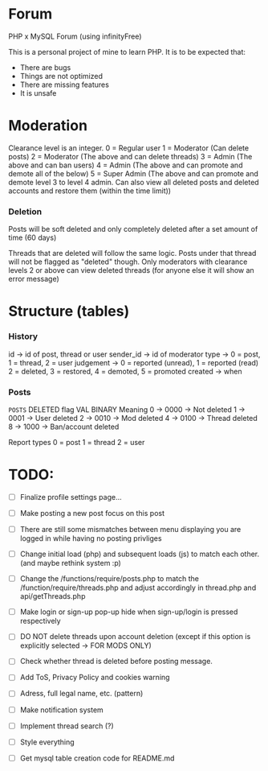 # Forum

PHP x MySQL Forum (using infinityFree)

This is a personal project of mine to learn PHP. It is to be expected that:

- There are bugs
- Things are not optimized
- There are missing features
- It is unsafe

# Moderation

Clearance level is an integer.
0 = Regular user
1 = Moderator (Can delete posts)
2 = Moderator (The above and can delete threads)
3 = Admin (The above and can ban users)
4 = Admin (The above and can promote and demote all of the below)
5 = Super Admin (The above and can promote and demote level 3 to level 4 admin. Can also view all deleted posts and deleted accounts and restore them (within the time limit))

### Deletion

Posts will be soft deleted and only completely deleted after a set amount of time (60 days)

Threads that are deleted will follow the same logic. Posts under that thread will not be flagged as "deleted" though. Only moderators with clearance levels 2 or above can view deleted threads (for anyone else it will show an error message)

# Structure (tables)

### History

id -> id of post, thread or user
sender_id -> id of moderator
type -> 0 = post, 1 = thread, 2 = user
judgement -> 0 = reported (unread), 1 = reported (read) 2 = deleted, 3 = restored, 4 = demoted, 5 = promoted
created -> when

### Posts

`POSTS` DELETED flag
VAL BINARY Meaning
0 -> 0000 -> Not deleted
1 -> 0001 -> User deleted
2 -> 0010 -> Mod deleted
4 -> 0100 -> Thread deleted
8 -> 1000 -> Ban/account deleted

Report types
0 = post
1 = thread
2 = user

# TODO:

- [ ] Finalize profile settings page...
- [ ] Make posting a new post focus on this post
- [ ] There are still some mismatches between menu displaying you are logged in while having no posting privliges
- [ ] Change initial load (php) and subsequent loads (js) to match each other. (and maybe rethink system :p)
- [ ] Change the /functions/require/posts.php to match the /function/require/threads.php and adjust accordingly in thread.php and api/getThreads.php
- [ ] Make login or sign-up pop-up hide when sign-up/login is pressed respectively
- [ ] DO NOT delete threads upon account deletion (except if this option is explicitly selected -> FOR MODS ONLY)
- [ ] Check whether thread is deleted before posting message.

- [ ] Add ToS, Privacy Policy and cookies warning
- [ ] Adress, full legal name, etc. (pattern)
- [ ] Make notification system
- [ ] Implement thread search (?)

- [ ] Style everything
- [ ] Get mysql table creation code for README.md
